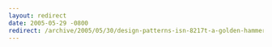 ```yaml
---
layout: redirect
date: 2005-05-29 -0800
redirect: /archive/2005/05/30/design-patterns-isn-8217t-a-golden-hammer.aspx/
---
```

